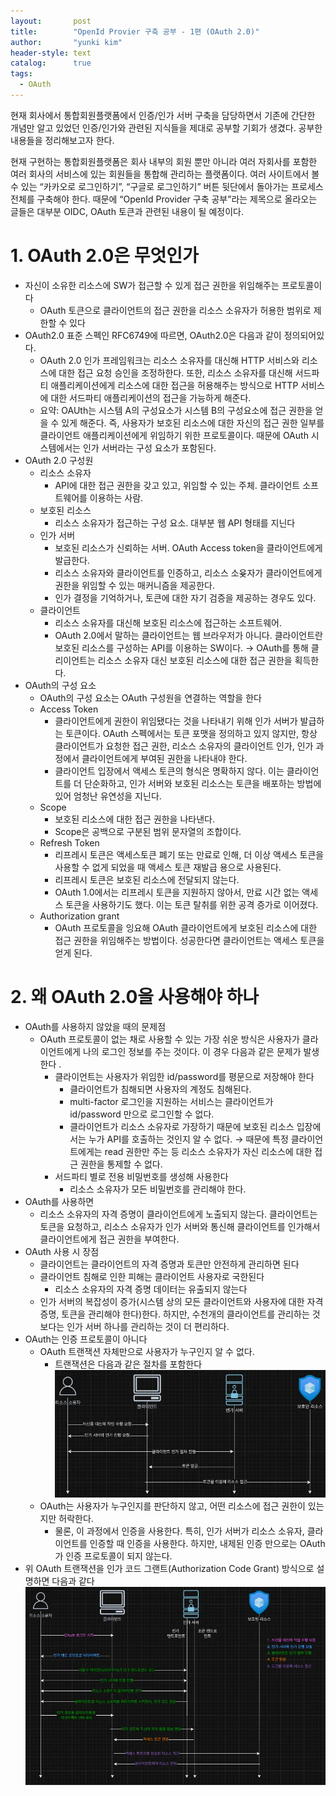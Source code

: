 ```yaml
---
layout:       post
title:        "OpenId Provier 구축 공부 - 1편 (OAuth 2.0)"
author:       "yunki kim"
header-style: text
catalog:      true
tags:
  - OAuth
---
```

현재 회사에서 통합회원플랫폼에서 인증/인가 서버 구축을 담당하면서 기존에 간단한 개념만 알고 있었던 인증/인가와 관련된 지식들을 제대로 공부할 기회가 생겼다. 공부한 내용들을 정리해보고자 한다.

현재 구현하는 통합회원플랫폼은 회사 내부의 회원 뿐만 아니라 여러 자회사를 포함한 여러 회사의 서비스에 있는 회원들을 통합해 관리하는 플랫폼이다. 여러 사이트에서 볼 수 있는 “카카오로 로그인하기”, “구글로 로그인하기” 버튼 뒷단에서 돌아가는 프로세스 전체를 구축해야 한다. 때문에 “OpenId Provider 구축 공부”라는 제목으로 올라오는 글들은 대부분 OIDC, OAuth 토큰과 관련된 내용이 될 예정이다.

# 1. OAuth 2.0은 무엇인가

- 자신이 소유한 리소스에 SW가 접근할 수 있게 접근 권한을 위임해주는 프로토콜이다
    - OAuth 토큰으로 클라이언트의 접근 권한을 리소스 소유자가 허용한 범위로 제한할 수 있다
- OAuth2.0 표준 스펙인 RFC6749에 따르면, OAuth2.0은 다음과 같이 정의되어있다.
    - OAuth 2.0 인가 프레임워크는 리소스 소유자를 대신해 HTTP 서비스와 리소스에 대한 접근 요청 승인을 조정하한다. 또한,  리소스 소유자를 대신해 서드파티 애플리케이션에게 리소스에 대한 접근을 허용해주는 방식으로 HTTP 서비스에 대한 서드파티 애플리케이션의 접근을 가능하게 해준다.
    - 요약: OAUth는 시스템 A의 구성요소가 시스템 B의 구성요소에 접근 권한을 얻을 수 있게 해준다. 즉, 사용자가 보호된 리소스에 대한 자신의 접근 권한 일부를 클라이언트 애플리케이션에게 위임하기 위한 프로토콜이다. 때문에 OAuth 시스템에서는 인가 서버라는 구성 요소가 포함된다.
- OAuth 2.0 구성원
    - 리소스 소유자
        - API에 대한 접근 권한을 갖고 있고, 위임할 수 있는 주체. 클라이언트 소프트웨어를 이용하는 사람.
    - 보호된 리소스
        - 리소스 소유자가 접근하는 구성 요소. 대부분 웹 API 형태를 지닌다
    - 인가 서버
        - 보호된 리소스가 신뢰하는 서버. OAuth Access token을 클라이언트에게 발급한다.
        - 리소스 소유자와 클라이언트를 인증하고, 리소스 소윶자가 클라이언트에게 권한을 위임할 수 있는 매커니즘을 제공한다.
        - 인가 결정을 기억하거나, 토큰에 대한 자기 검증을 제공하는 경우도 있다.
    - 클라이언트
        - 리소스 소유자를 대신해 보호된 리소스에 접근하는 소프트웨어.
        - OAuth 2.0에서 말하는 클라이언트는 웹 브라우저가 아니다. 클라이언트란 보호된 리소스를 구성하는 API를 이용하는 SW이다. → OAuth를 통해 클리이언트는 리소스 소유자 대신 보호된 리소스에 대한 접근 권한을 획득한다.
- OAuth의 구성 요소
    - OAuth의 구성 요소는 OAuth 구성원을 연결하는 역할을 한다
    - Access Token
        - 클라이언트에게 권한이 위임됐다는 것을 나타내기 위해 인가 서버가 발급하는 토큰이다. OAuth 스펙에서는 토큰 포맷을 정의하고 있지 않지만, 항상 클라이언트가 요청한 접근 권한, 리소스 소유자의 클라이언트 인가, 인가 과정에서 클라이언트에게 부여된 권한을 나타내야 한다.
        - 클라이언트 입장에서 액세스 토큰의 형식은 명확하지 않다. 이는 클라이언트를 더 단순화하고, 인가 서버와 보호된 리소스는 토큰을 배포하는 방법에 있어 엄청난 유연성을 지닌다.
    - Scope
        - 보호된 리소스에 대한 접근 권한을 나타낸다.
        - Scope은 공백으로 구분된 범위 문자열의 조합이다.
    - Refresh Token
        - 리프레시 토큰은 액세스토큰 폐기 또는 만료로 인해, 더 이상 액세스 토큰을 사용할 수 없게 되었을 때 액세스 토큰 재발급 용으로 사용된다.
        - 리프레시 토큰은 보호된 리소스에 전달되지 않는다.
        - OAuth 1.0에서는 리프레시 토큰을 지원하지 않아서, 만료 시간 없는 액세스 토큰을 사용하기도 했다. 이는 토큰 탈취를 위한 공격 증가로 이어졌다.
    - Authorization grant
        - OAuth 프로토콜을 잉요해 OAuth 클라이언트에게 보호된 리소스에 대한 접근 권한을 위임해주는 방법이다. 성공한다면 클라이언트는 액세스 토큰을 얻게 된다.

# 2. 왜 OAuth 2.0을 사용해야 하나

- OAuth를 사용하지 않았을 때의 문제점
    - OAuth 프로토콜이 없는 채로 사용할 수 있는 가장 쉬운 방식은 사용자가 클라이언트에게 나의 로그인 정보를 주는 것이다. 이 경우 다음과 같은 문제가 발생한다 .
        - 클라이언트는 사용자가 위임한 id/password를 평문으로 저장해야 한다
            - 클라이언트가 침해되면 사용자의 계정도 침해된다.
            - multi-factor 로그인을 지원하는 서비스는 클라이언트가 id/password 만으로 로그인할 수 없다.
            - 클라이언트가 리소스 소유자로 가장하기 때문에 보호된 리소스 입장에서는 누가 API를 호출하는 것인지 알 수 없다. → 때문에 특정 클라이언트에게는 read 권한만 주는 등 리소스 소유자가 자신 리소스에 대한 접근 권한을 통제할 수 없다.
        - 서드파티 별로 전용 비밀번호를 생성해 사용한다
            - 리소스 소유자가 모든 비밀번호를 관리해야 한다.
- OAuth를 사용하면
    - 리소스 소유자의 자격 증명이 클라이언트에게 노출되지 않는다. 클라이언트는 토큰을 요청하고, 리소스 소유자가 인가 서버와 통신해 클라이언트를 인가해서 클라이언트에게 접근 권한을 부여한다.
- OAuth 사용 시 장점
    - 클라이언트는 클라이언트의 자격 증명과 토큰만 안전하게 관리하면 된다
    - 클라이언트 침해로 인한 피해는 클라이언트 사용자로 국한된다
        - 리소스 소유자의 자격 증명 데이터는 유출되지 않는다
    - 인가 서버의 복잡성이 증가(시스템 상의 모든 클라이언트와 사용자에 대한 자격 증명, 토큰을 관리해야 한다)한다. 하지만, 수천개의 클라이언트를 관리하는 것 보다는 인가 서버 하나를 관리하는 것이 더 편리하다.
- OAuth는 인증 프로토콜이 아니다
    - OAuth 트랜잭션 자체만으로 사용자가 누구인지 알 수 없다.
        - 트랜잭션은 다음과 같은 절차를 포함한다
![oauth transaction](/img/2025-02-13-oidc-oauth2/img.png)
    - OAuth는 사용자가 누구인지를 판단하지 않고, 어떤 리소스에 접근 권한이 있는지만 허락한다.
      - 물론, 이 과정에서 인증을 사용한다. 특히, 인가 서버가 리소스 소유자, 클라이언트를 인증할 때 인증을 사용한다. 하지만, 내제된 인증 만으로는 OAuth가 인증 프로토콜이 되지 않는다.
- 위 OAuth 트랜잭션을 인가 코드 그랜트(Authorization Code Grant) 방식으로 설명하면 다음과 같다
![oauth transaction_with_auth_code_grant](/img/2025-02-13-oidc-oauth2/img1.png)
